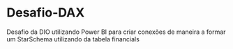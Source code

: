 # Desafio-DAX
Desafio da DIO utilizando Power BI para criar conexões de maneira a formar um StarSchema utilizando da tabela financials
